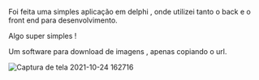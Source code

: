 Foi feita uma simples aplicação em delphi , onde utilizei tanto o back e o front end para desenvolvimento.
<P>Algo super simples ! 
  <P>Um software para download de imagens , apenas copiando o url.
  
![Captura de tela 2021-10-24 162716](https://user-images.githubusercontent.com/83914178/138618454-3f3e276b-02b8-4a54-8707-04411980202a.png)

